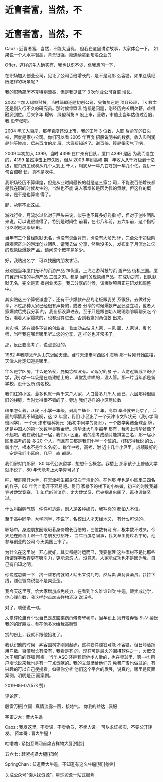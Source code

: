 # 近曹者富，当然，不

# 近曹者富，当然，不

Caoz : 近曹者富，当然，不能太当真。 但我在这里讲讲故事，大家体会一下。 如果说一个人水平很高，背景很强，能连续拿到知名企业的

Offer，这样的牛人确实有，我也认识不少，但我想问一下，

在职场加入创业公司，见证了公司百倍增长的，是不是没那 么容易。如果连续经历这样的场景呢？

我的职场简历不算特别漂亮，但是我见证了 3 次创业公司百倍 增长。

2002 年加入绿盟科技，当时绿盟还是初创公司，吴鲁加还是 项目经理，TK 教主还是刚入行不久的研究员。那时候绿盟温 饱都是问题，刚经历完长期欠薪，难得融资到位。后来多年 辗转，绿盟科技 A 股上市，营收，市值比当年估值过百倍，我 没夸张吧。

2004 年加入百度，那年百度还没上市，我的工号 3 位数，入职 后俞军的口头禅，百度是家小公司。你们可以看 2005 年百度 招股说明书的数据，收入和利润是何等惨淡，后来百度的发 展，大家都知道了。说百倍，算是很客气了吧。

2009 年初加入 4399，当时 4399 在广州有团队，厦门 4399 是因 为我而设立的，4399 虽然冲击上市失败，但从 2009 年到高峰 期，年收入从千万级到十亿级，厦门员工规模从几个人到上 千人，利润从一年几百万到一年几个亿。我讲一句百倍增 长，真不是吹牛。

我职场经历不算辉煌，但是从业时间最长的就是这三家公 司，不能说百倍增长都是我在职的时候发生的，当然也不能 说人家增长是因为我的贡献，但这样的概率，是不是也算难 得了。

那，故事不止这些。

游戏行业，月流水过亿对于巨头来说，似乎也不算多好的指 标，但对于创业团队来说，可以说很难得了，特别是时间往 前看，在七八年前，五六年前，这个指标可以说是现象级 的。

当年有三个曾经默默无名，也没有资金背景，也没有大咖光 环，完全处于初级阶段艰苦奋斗的游戏创业团队，请我去做 分享，然后没多久，发布出了月流水过亿的现象级爆款产 品。请问这个概率是多少。

好，我贴出名字，可以找圈内朋友求证。

分别是当年厦门光环的页游产品 神仙道。上海江游科技的页 游产品 街机三国。厦门翼逗科技的手游产品 三国之刃。都是 当时的现象级产品，在成功之前，团队默默无名，完全是草 根创业状态。我去分享的时候，该爆款项目正在研发和调整 中。

其实贴这三个算很谦虚了，还有不少爆款产品的老板跟我关 系很好，去做过分享，不过那种人家已经很有声势的，或者 分享的时候爆款产品还没立项，或者人家爆款后找我分享 的，我全都没算进去。至于只是跟创始人喝喝咖啡聊聊天吃 个饭，看着人家爆款的，也都没算进去。否则我能列两位数 出来。

其实吧，还有很多不错的创业者，我主动去结识人家，一见 面，人家说，曹老师，当年我在哪里哪里听过您的分享，这 样的也非常多了。

那，反正要高考了，说点更狠的。

1982 年我随父母从山东返回天津。当时天津市河西区小海地 那一片刚开始盖楼，天津人肯定知道是哪里。

什么是学区房，什么是名校，屁概念都没有。父母分的房 子，去附近新成立的小学，我小学一年级是在临建棚上的， 课堂乱哄哄的，没人管。那一片当年都是新学校，没什么所 谓名校。

我们住的小区，最多也就一两千来户人家，人口最多几千人 而已，六层那种很破旧的楼房，当时觉得很不错的了。旁边 我们这样的小区两位数

结果怎么着，从我上小学一年级，到高三毕业，12 年。高中 毕业就去北京了，后面的事情我不知道啊，这 12 年里，我们 小区出了一个天津市文科状元（我小学同班同学），一个天 津市理科状元（我初中同学的哥哥），一个数学奥赛全球金 牌，还是中国人的第一次数学奥赛金牌。清华北大几乎每年 都有，我考上清华好像了不起吧，我在我们那一届，我们小 区里，我的高考成绩只能排第三名，那一届小区里高考的最 多 20 个人。而且前三都是我们小学一个班的。（还记得我说 的么，新小学，根本不是什么名校）。每年中考，高考，附 近十几个小区里，成绩最好的一定是我们小区的，几乎一直 都是。

我们家对门那家，80 年代公派留学，想想什么概念。我楼上 那家孩子上普通大学就不说了，80 年代能考上大学算可以了

吧，我哥南开大学，在天津考生那是仅次于清北的。在他那 年也是小区里三四名的样子，80 年代上南开不容易吧。我们 家楼下的楼下的小姑娘，初三的时候我辅导过数学竞赛，几 年后听到消息，北大数学系，后来据说出国了，再也没联系 过。

什么叫锦鲤气质，件件可追溯，别人是各种编的，我写真的 都怕人不信。

至于高中同学，大学同学，不说了，名校出人才天经地义， 有什么可说的。

职场中，身边朋友圈眼瞅着身价增长百倍的，三位数有没 有，根本数不过来，今天还在微信上跟一个老朋友打招呼， 当年百度老同事，我文章里提过名字的，他参与创业的公司 今天美国上市了。

为什么在这里说，开心就好，其实都是时运而已，我要整理 这些素材不是比那些所谓泽宇教育更有吸引力，更能忽悠 人，没意思，人家能成功也不是因为我，自己有自知之明。

你说这包装一下，找一些有成就的人站出来说几句，然后卖 卖付费会员，拉拉下线，赚点智商税岂不是爽歪歪。

我今天这里写，给大家增加点免疫力，在看到什么谁谁谁吹 牛逼，贩卖成功学，你心理有数，我这样的首席吉祥物还没 说话呢。

对了，顺便说一句。

文章评论里有个说自己是反面案例的傅奇轩老师，当年在上 海开着奔驰 SUV 接送我的的好朋友。看在他多次给我高额赞

赏的份上，我就不跟他抬杠了。

我认识他的时候，弈客围棋才刚刚起步，这种软件赚钱可能 不容易，但日均活跃用户数，百倍增长有没有，我看是有 的，现在可是最火的围棋软件之一，大概仅次于腾讯的野狐 围棋。当年 ASO 还是我帮他找人做的，也在星球里，第一批 用户增长说来我也是有一丁点贡献的。我的文章里给他们的 免费广告也做过的，有兴趣的可以自己搜搜看。如果你分析 他们这个平台的发展，说真的，哪里是反面案例，明明是正 面案例。

2019-06-07(578 赞)

评论区：

殷雷万振|立国 : 真情流露一回，接地气。 你我的益达 : 佩服

宇宙之大 : 曹大牛逼

Caoz : 我发这里，不卖课，不卖会员，不卖人设。 可以求证核实，不要公开转发。 阿本哥 : 曹大牛逼！

咕噜噜 : 紧抱互联网首席吉祥物大腿[捂脸]

五六七 : 赶紧抱紧大腿[捂脸]

SpringChan : 知道曹大牛逼，不知道有这么牛逼[强][憨笑]

关注公众号"懒人找资源"，星球资源一站式服务